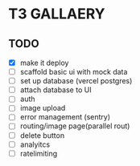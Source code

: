 # T3 GALLAERY

## TODO

- [x] make it deploy
- [ ] scaffold basic ui with mock data
- [ ] set up database (vercel postgres)
- [ ] attach database to UI
- [ ] auth
- [ ] image upload
- [ ] error management (sentry)
- [ ] routing/image page(parallel rout)
- [ ] delete button
- [ ] analyitcs
- [ ] ratelimiting
